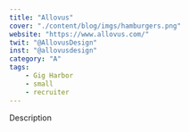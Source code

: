 ```yaml
---
title: "Allovus"
cover: "./content/blog/imgs/hamburgers.png"
website: "https://www.allovus.com/"
twit: "@AllovusDesign"
inst: "@allovusdesign"
category: "A"
tags:
    - Gig Harbor
    - small
    - recruiter
---
```


Description

